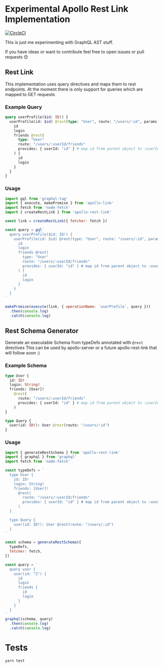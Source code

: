 # Experimental Apollo Rest Link Implementation

[![CircleCI](https://circleci.com/gh/n1ru4l/apollo-link-rest.svg?style=svg)](https://circleci.com/gh/n1ru4l/apollo-link-rest)

This is just me experimenting with GraphQL AST stuff.

If you have ideas or want to contribute feel free to open issues or pull requests 😊

## Rest Link

This implementation uses query directives and maps them to rest endpoints.
At the moment there is only support for queries which are mapped to GET requests

### Example Query

```graphql
query userProfile($id: ID!) {
  userProfile(id: $id) @rest(type: "User", route: "/users/:id", params: { id: $id }) {
    id
    login
    friends @rest(
      type: "User"
      route: "/users/:userId/friends"
      provides: { userId: "id" } # map id from parent object to :userId route param
    ) {
      id
      login
    }
  }
}
```

### Usage

```javascript
import gql from 'graphql-tag'
import { execute, makePromise } from 'apollo-link'
import fetch from 'node-fetch'
import { createRestLink } from 'apollo-rest-link'

const link = createRestLink({ fetcher: fetch })

const query = gql`
  query userProfile($id: ID!) {
    userProfile(id: $id) @rest(type: "User", route: "/users/:id", params: { id: $id }) {
      id
      login
      friends @rest(
        type: "User"
        route: "/users/:userId/friends"
        provides: { userId: "id" } # map id from parent object to :userId route param
      ) {
        id
        login
      }
    }
  }
`

makePromise(execute(link, { operationName: `userProfile`, query }))
  .then(console.log)
  .catch(console.log)

```

## Rest Schema Generator

Generate an executable Schema from typeDefs annotated with `@rest` directives
 This can be used by apollo-server or a future apollo-rest-link that will follow soon :)

### Example Schema

```graphql
type User {
  id: ID!
  login: String!
  friends: [User]!
    @rest(
      route: "/users/:userId/friends"
      provides: { userId: "id" } # map id from parent object to :userId route param
    )
}

type Query {
  user(id: ID!): User @rest(route: "/users/:id")
}
```

### Usage

```javascript
import { generateRestSchema } from 'apollo-rest-link'
import { graphql } from 'graphql'
import fetch from 'node-fetch'

const typeDefs = `
  type User {
    id: ID!
    login: String!
    friends: [User]!
      @rest(
        route: "/users/:userId/friends"
        provides: { userId: "id" } # map id from parent object to :userId route param
      )
  }

  type Query {
    user(id: ID!): User @rest(route: "/users/:id")
  }
`

const schema = generateRestSchema({
  typeDefs,
  fetcher: fetch,
})

const query = `
  query user {
    user(id: "2") {
      id
      login
      friends {
        id
        login
      }
    }
  }
`
graphql(schema, query)
  .then(console.log)
  .catch(console.log)
```

# Tests

```shell
yarn test
```
